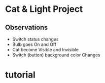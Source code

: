# Cat & Light Project

## Observations

- Switch status changes
- Bulb goes On and Off
- Cat become Visible and Invisible
- Switch (button) background color Changes
# tutorial
